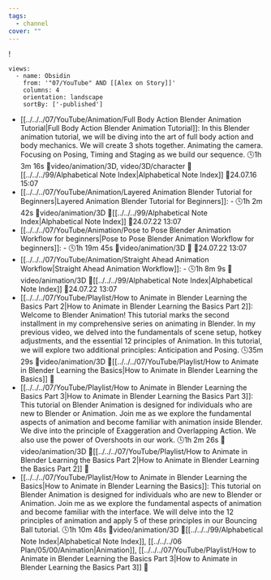 ```yaml
---
tags:
  - channel
cover: ""
---
```

!
```page-gallery
views:
  - name: Obsidin
    from: '"07/YouTube" AND [[Alex on Story]]'
    columns: 4
    orientation: landscape
    sortBy: ['-published']
```
- [[../../../07/YouTube/Animation/Full Body Action Blender Animation Tutorial|Full Body Action Blender Animation Tutorial]]:  In this Blender animation tutorial, we will be diving into the art of full body action and body mechanics. We will create 3 shots together. Animating the camera. Focusing on Posing, Timing and Staging as we build our sequence. 🕓1h 3m 16s 📍video/animation/3D, video/3D/character 📝[[../../../99/Alphabetical Note Index|Alphabetical Note Index]] 📌24.07.16 15:07
- [[../../../07/YouTube/Animation/Layered Animation Blender Tutorial for Beginners|Layered Animation Blender Tutorial for Beginners]]:  \- 🕓1h 2m 42s 📍video/animation/3D 📝[[../../../99/Alphabetical Note Index|Alphabetical Note Index]] 📌24.07.22 13:07
- [[../../../07/YouTube/Animation/Pose to Pose  Blender Animation Workflow for beginners|Pose to Pose  Blender Animation Workflow for beginners]]:  \- 🕓1h 19m 45s 📍video/animation/3D 📝 📌24.07.22 13:07
- [[../../../07/YouTube/Animation/Straight Ahead Animation Workflow|Straight Ahead Animation Workflow]]:  \- 🕓1h 8m 9s 📍video/animation/3D 📝[[../../../99/Alphabetical Note Index|Alphabetical Note Index]] 📌24.07.22 13:07
- [[../../../07/YouTube/Playlist/How to Animate in Blender Learning the Basics  Part 2|How to Animate in Blender Learning the Basics  Part 2]]:  Welcome to Blender Animation! This tutorial marks the second installment in my comprehensive series on animating in Blender. In my previous video, we delved into the fundamentals of scene setup, hotkey adjustments, and the essential 12 principles of Animation. In this tutorial, we will explore two additional principles: Anticipation and Posing. 🕓35m 29s 📍video/animation/3D 📝[[../../../07/YouTube/Playlist/How to Animate in Blender Learning the Basics|How to Animate in Blender Learning the Basics]] 📌
- [[../../../07/YouTube/Playlist/How to Animate in Blender Learning the Basics  Part 3|How to Animate in Blender Learning the Basics  Part 3]]:  This tutorial on Blender Animation is designed for individuals who are new to Blender or Animation. Join me as we explore the fundamental aspects of animation and become familiar with animation inside Blender. We dive into the principle of Exaggeration and Overlapping Action. We also use the power of Overshoots in our work. 🕓1h 2m 26s 📍video/animation/3D 📝[[../../../07/YouTube/Playlist/How to Animate in Blender Learning the Basics  Part 2|How to Animate in Blender Learning the Basics  Part 2]] 📌
- [[../../../07/YouTube/Playlist/How to Animate in Blender Learning the Basics|How to Animate in Blender Learning the Basics]]:  This tutorial on Blender Animation is designed for individuals who are new to Blender or Animation. Join me as we explore the fundamental aspects of animation and become familiar with the interface. We will delve into the 12 principles of animation and apply 5 of these principles in our Bouncing Ball tutorial. 🕓1h 10m 48s 📍video/animation/3D 📝[[../../../99/Alphabetical Note Index|Alphabetical Note Index]], [[../../../06 Plan/05/00/Animation|Animation]], [[../../../07/YouTube/Playlist/How to Animate in Blender Learning the Basics  Part 3|How to Animate in Blender Learning the Basics  Part 3]] 📌



